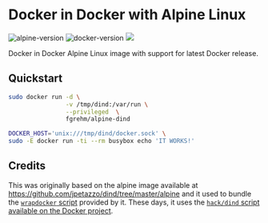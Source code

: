 # Docker in Docker with Alpine Linux

![alpine-version](https://img.shields.io/badge/gliderlabs%2Falpine-3.2-green.svg) ![docker-version](https://img.shields.io/badge/docker-1.8.1-green.svg) [![](https://badge.imagelayers.io/fgrehm/alpine-dind:latest.svg)](https://imagelayers.io/?images=fgrehm/alpine-dind:latest 'Get your own badge on imagelayers.io')

Docker in Docker Alpine Linux image with support for latest Docker release.


## Quickstart

```sh
sudo docker run -d \
                -v /tmp/dind:/var/run \
                --privileged  \
                fgrehm/alpine-dind

DOCKER_HOST='unix:///tmp/dind/docker.sock' \
sudo -E docker run -ti --rm busybox echo 'IT WORKS!'
```


## Credits

This was originally based on the alpine image available at https://github.com/jpetazzo/dind/tree/master/alpine
and it used to bundle the [`wrapdocker` script](https://github.com/jpetazzo/dind/blob/master/wrapdocker)
provided by it. These days, it uses the [`hack/dind` script available on the Docker
project](https://github.com/docker/docker/blob/master/hack/dind).
